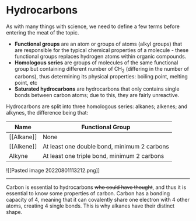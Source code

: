 # Hydrocarbons
As with many things with science, we need to define a few terms before entering the meat of the topic.
- **Functional groups** are an atom or groups of atoms (alkyl groups) that are responsible for the typical chemical properties of a molecule - these functional groups replaces hydrogen atoms within organic compounds.
- **Homologous series** are groups of molecules of the same functional group but containing different number of CH<sub>2</sub> (differing in the number of carbons), thus determining its physical properties: boiling point, melting point, etc
- **Saturated hydrocarbons** are hydrocarbons that only contains single bonds between carbon atoms; due to this, they are fairly unreactive.

Hydrocarbons are split into three homologous series: alkanes; alkenes; and alkynes, the difference being that:

Name | Functional Group
--- | ---
[[Alkane]] | None
[[Alkene]] | At least one double bond, minimum 2 carbons
Alkyne | At least one triple bond, minimum 2 carbons

![[Pasted image 20220801113212.png]]

---
Carbon is essential to hydrocarbons ~~who could have thought~~, and thus it is essential to know some properties of carbon. Carbon has a bonding capacity of 4, meaning that it can covalently share one electron with 4 other atoms, creating 4 single bonds. This is why alkanes have their distinct shape.

##### 
